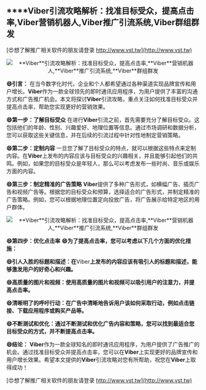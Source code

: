## ****Viber**引流攻略解析：找准目标受众，提高点击率,**Viber**营销机器人,**Viber**推广引流系统,**Viber**群组群发**

[😍想了解推广相关软件的朋友请登录 http://www.vst.tw](http://www.vst.tw)

 <center><img src="https://vst.tw/MP4/tuiguang/png/4.png" alt="**Viber**引流攻略解析：找准目标受众，提高点击率,**Viber**营销机器人,**Viber**推广引流系统,**Viber**群组群发"></center>

**😄引言：**
在当今数字化时代，企业和个人都希望通过各种渠道实现品牌宣传和用户增长。**Viber**作为一款全球领先的即时通讯应用程序，为用户提供了丰富的沟通方式和广告推广机会。本文将探讨**Viber**引流攻略，重点关注如何找准目标受众并提高点击率，帮助您实现更好的营销效果。

**😄第一步：了解目标受众**
在进行**Viber**引流之前，首先需要充分了解目标受众。这包括他们的年龄、性别、兴趣爱好、地理位置等信息。通过市场调研和数据分析，您可以获取这些关键信息，并在后续的引流过程中针对性地制定营销策略。

**😄第二步：定制内容**
一旦您了解了目标受众的特点，就可以根据这些特点来定制内容。在**Viber**上发布的内容应该与目标受众的兴趣相关，并且能够引起他们的共鸣。例如，如果您的目标受众是年轻人，那么可以考虑发布一些时尚、音乐或娱乐方面的内容。

**😄第三步：制定精准的广告策略**
**Viber**提供了多种广告形式，如横幅广告、插页广告和视频广告等。根据您的目标受众和预算，选择适合的广告形式，并制定精准的广告策略。例如，您可以根据地理位置定向投放广告，将广告展示给特定地区的用户群体。

 <center><img src="https://vst.tw/MP4/tuiguang/png/0.png" alt="**Viber**引流攻略解析：找准目标受众，提高点击率,**Viber**营销机器人,**Viber**推广引流系统,**Viber**群组群发"></center>

**😄第四步：优化点击率**
**😄为了提高点击率，您可以考虑以下几个方面的优化措施：**

**😄引人入胜的标题和描述：在**Viber**上发布的内容应该有吸引人的标题和描述，能够激发用户的好奇心和兴趣。**

**😄高质量的图片和视频：使用高质量的图片和视频可以吸引用户的注意力，并提高点击率。**

**😄清晰明了的呼吁行动：在广告中清晰地告诉用户该如何采取行动，例如点击链接、下载应用程序或购买产品等。**

**😄不断测试和优化：通过不断测试和优化广告内容和策略，您可以找到最适合您目标受众的方式，并不断提高点击率。**

**😄结论：**
**Viber**作为一款全球知名的即时通讯应用程序，为用户提供了广告推广的机会。通过找准目标受众并提高点击率，您可以在**Viber**上实现更好的品牌宣传和用户增长效果。希望本文提供的**Viber**引流攻略对您有所帮助，祝您在**Viber**上取得成功！

[😍想了解推广相关软件的朋友请登录 http://www.vst.tw](http://www.vst.tw)



